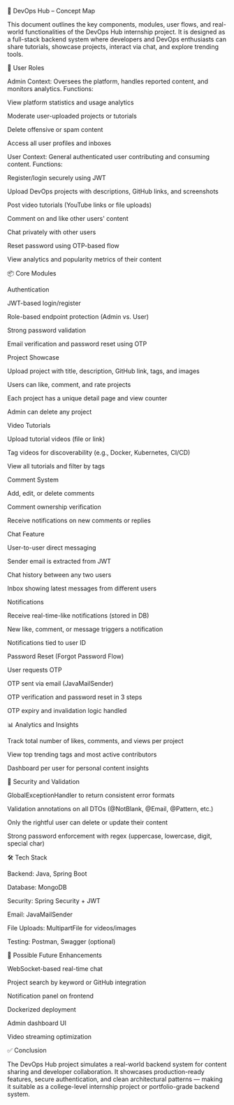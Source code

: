 🚀 DevOps Hub – Concept Map

This document outlines the key components, modules, user flows, and real-world functionalities of the DevOps Hub internship project. It is designed as a full-stack backend system where developers and DevOps enthusiasts can share tutorials, showcase projects, interact via chat, and explore trending tools.

👤 User Roles

Admin
Context: Oversees the platform, handles reported content, and monitors analytics.
Functions:

View platform statistics and usage analytics

Moderate user-uploaded projects or tutorials

Delete offensive or spam content

Access all user profiles and inboxes

User
Context: General authenticated user contributing and consuming content.
Functions:

Register/login securely using JWT

Upload DevOps projects with descriptions, GitHub links, and screenshots

Post video tutorials (YouTube links or file uploads)

Comment on and like other users' content

Chat privately with other users

Reset password using OTP-based flow

View analytics and popularity metrics of their content

📦 Core Modules

Authentication

JWT-based login/register

Role-based endpoint protection (Admin vs. User)

Strong password validation

Email verification and password reset using OTP

Project Showcase

Upload project with title, description, GitHub link, tags, and images

Users can like, comment, and rate projects

Each project has a unique detail page and view counter

Admin can delete any project

Video Tutorials

Upload tutorial videos (file or link)

Tag videos for discoverability (e.g., Docker, Kubernetes, CI/CD)

View all tutorials and filter by tags

Comment System

Add, edit, or delete comments

Comment ownership verification

Receive notifications on new comments or replies

Chat Feature

User-to-user direct messaging

Sender email is extracted from JWT

Chat history between any two users

Inbox showing latest messages from different users

Notifications

Receive real-time-like notifications (stored in DB)

New like, comment, or message triggers a notification

Notifications tied to user ID

Password Reset (Forgot Password Flow)

User requests OTP

OTP sent via email (JavaMailSender)

OTP verification and password reset in 3 steps

OTP expiry and invalidation logic handled

📊 Analytics and Insights

Track total number of likes, comments, and views per project

View top trending tags and most active contributors

Dashboard per user for personal content insights

🧾 Security and Validation

GlobalExceptionHandler to return consistent error formats

Validation annotations on all DTOs (@NotBlank, @Email, @Pattern, etc.)

Only the rightful user can delete or update their content

Strong password enforcement with regex (uppercase, lowercase, digit, special char)

🛠️ Tech Stack

Backend: Java, Spring Boot

Database: MongoDB

Security: Spring Security + JWT

Email: JavaMailSender

File Uploads: MultipartFile for videos/images

Testing: Postman, Swagger (optional)

🔮 Possible Future Enhancements

WebSocket-based real-time chat

Project search by keyword or GitHub integration

Notification panel on frontend

Dockerized deployment

Admin dashboard UI

Video streaming optimization

✅ Conclusion

The DevOps Hub project simulates a real-world backend system for content sharing and developer collaboration. It showcases production-ready features, secure authentication, and clean architectural patterns — making it suitable as a college-level internship project or portfolio-grade backend system.
